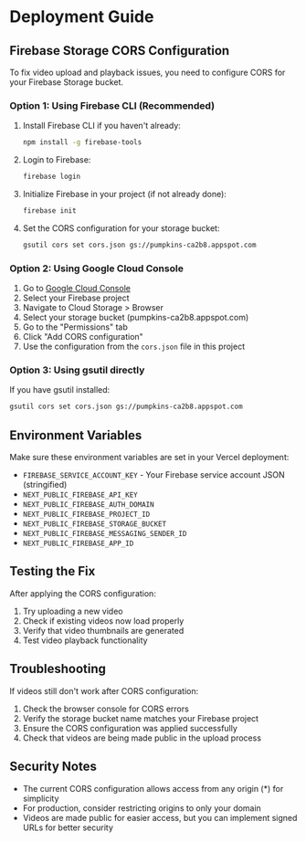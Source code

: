 # Deployment Guide

## Firebase Storage CORS Configuration

To fix video upload and playback issues, you need to configure CORS for your Firebase Storage bucket.

### Option 1: Using Firebase CLI (Recommended)

1. Install Firebase CLI if you haven't already:
   ```bash
   npm install -g firebase-tools
   ```

2. Login to Firebase:
   ```bash
   firebase login
   ```

3. Initialize Firebase in your project (if not already done):
   ```bash
   firebase init
   ```

4. Set the CORS configuration for your storage bucket:
   ```bash
   gsutil cors set cors.json gs://pumpkins-ca2b8.appspot.com
   ```

### Option 2: Using Google Cloud Console

1. Go to [Google Cloud Console](https://console.cloud.google.com/)
2. Select your Firebase project
3. Navigate to Cloud Storage > Browser
4. Select your storage bucket (pumpkins-ca2b8.appspot.com)
5. Go to the "Permissions" tab
6. Click "Add CORS configuration"
7. Use the configuration from the `cors.json` file in this project

### Option 3: Using gsutil directly

If you have gsutil installed:

```bash
gsutil cors set cors.json gs://pumpkins-ca2b8.appspot.com
```

## Environment Variables

Make sure these environment variables are set in your Vercel deployment:

- `FIREBASE_SERVICE_ACCOUNT_KEY` - Your Firebase service account JSON (stringified)
- `NEXT_PUBLIC_FIREBASE_API_KEY`
- `NEXT_PUBLIC_FIREBASE_AUTH_DOMAIN`
- `NEXT_PUBLIC_FIREBASE_PROJECT_ID`
- `NEXT_PUBLIC_FIREBASE_STORAGE_BUCKET`
- `NEXT_PUBLIC_FIREBASE_MESSAGING_SENDER_ID`
- `NEXT_PUBLIC_FIREBASE_APP_ID`

## Testing the Fix

After applying the CORS configuration:

1. Try uploading a new video
2. Check if existing videos now load properly
3. Verify that video thumbnails are generated
4. Test video playback functionality

## Troubleshooting

If videos still don't work after CORS configuration:

1. Check the browser console for CORS errors
2. Verify the storage bucket name matches your Firebase project
3. Ensure the CORS configuration was applied successfully
4. Check that videos are being made public in the upload process

## Security Notes

- The current CORS configuration allows access from any origin (*) for simplicity
- For production, consider restricting origins to only your domain
- Videos are made public for easier access, but you can implement signed URLs for better security